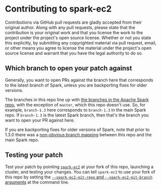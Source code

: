 # Contributing to spark-ec2

Contributions via GitHub pull requests are gladly accepted from their original author. Along with any pull requests, please state that the contribution is your original work and that you license the work to the project under the project's open source license. Whether or not you state this explicitly, by submitting any copyrighted material via pull request, email, or other means you agree to license the material under the project's open source license and warrant that you have the legal authority to do so.

## Which branch to open your patch against

Generally, you want to open PRs against the branch here that corresponds to the latest branch of Spark, unless you are backporting fixes for older versions.

The branches in this repo line up with [the branches in the Apache Spark repo](https://github.com/apache/spark/branches), with the exception of `master`, which this repo doesn't use. So, for example, `branch-1.3` here corresponds to `branch-1.3` in the main Spark repo. If `branch-1.3` is the latest Spark branch, then that's the branch you want to open your PR against here.

If you are backporting fixes for older versions of Spark, note that prior to 1.3.0 there was a [non-obvious branch mapping](https://cwiki.apache.org/confluence/display/SPARK/spark-ec2+AMI+list+and+install+file+version+mappings) between this repo and the main Spark repo.

## Testing your patch

Test your patch by pointing [`spark-ec2`](https://github.com/apache/spark/tree/master/ec2) at your fork of this repo, launching a cluster, and testing your changes. You can tell `spark-ec2` to use your fork of this repo by setting the [`--spark-ec2-git-repo` and `--spark-ec2-git-branch` arguments](https://github.com/apache/spark/blob/e28b6bdbb5c5e4fd62ec0b547b77719c3f7e476e/ec2/spark_ec2.py#L153-L160) at the command line.
